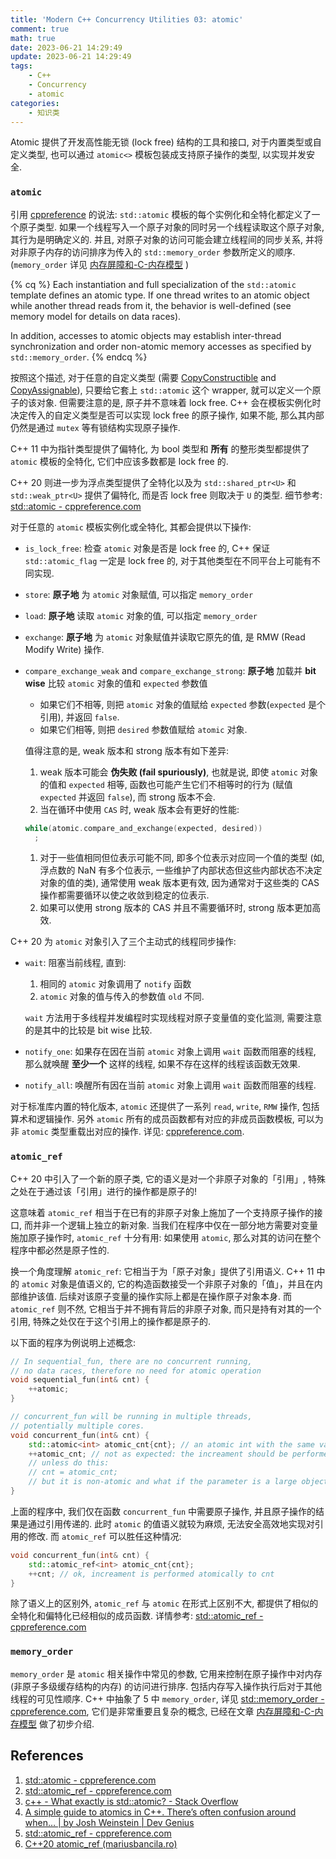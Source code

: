 ```yaml
---
title: 'Modern C++ Concurrency Utilities 03: atomic'
comment: true
math: true
date: 2023-06-21 14:29:49
update: 2023-06-21 14:29:49
tags:
    - C++
    - Concurrency
    - atomic
categories:
    - 知识类
---
```


Atomic 提供了开发高性能无锁 (lock free) 结构的工具和接口, 对于内置类型或自定义类型, 也可以通过 `atomic<>` 模板包装成支持原子操作的类型, 以实现并发安全.

<!--more-->

### `atomic`

引用 [cppreference](https://en.cppreference.com/w/cpp/atomic/atomic) 的说法: `std::atomic` 模板的每个实例化和全特化都定义了一个原子类型. 如果一个线程写入一个原子对象的同时另一个线程读取这个原子对象, 其行为是明确定义的. 并且, 对原子对象的访问可能会建立线程间的同步关系, 并将对非原子内存的访问排序为传入的 `std::memory_order` 参数所定义的顺序. (`memory_order` 详见 [内存屏障和-C-内存模型](./内存屏障和-C-内存模型) )

{% cq %}
Each instantiation and full specialization of the `std::atomic` template defines an atomic type. If one thread writes to an atomic object while another thread reads from it, the behavior is well-defined (see memory model for details on data races).

In addition, accesses to atomic objects may establish inter-thread synchronization and order non-atomic memory accesses as specified by `std::memory_order`.
{% endcq %}

按照这个描述, 对于任意的自定义类型 (需要 [CopyConstructible](https://en.cppreference.com/w/cpp/named_req/CopyConstructible) and [CopyAssignable](https://en.cppreference.com/w/cpp/named_req/CopyAssignable)), 只要给它套上 `std::atomic` 这个 wrapper, 就可以定义一个原子的该对象. 但需要注意的是, 原子并不意味着 lock free. C++ 会在模板实例化时决定传入的自定义类型是否可以实现 lock free 的原子操作, 如果不能, 那么其内部仍然是通过 `mutex` 等有锁结构实现原子操作.

C++ 11 中为指针类型提供了偏特化, 为 bool 类型和 **所有** 的整形类型都提供了 `atomic` 模板的全特化, 它们中应该多数都是 lock free 的.

C++ 20 则进一步为浮点类型提供了全特化以及为 `std::shared_ptr<U>` 和 `std::weak_ptr<U>` 提供了偏特化, 而是否 lock free 则取决于 `U` 的类型. 细节参考: [std::atomic - cppreference.com](https://en.cppreference.com/w/cpp/atomic/atomic)

对于任意的 `atomic` 模板实例化或全特化, 其都会提供以下操作:
- `is_lock_free`: 检查 `atomic` 对象是否是 lock free 的, C++ 保证 `std::atomic_flag` 一定是 lock free 的, 对于其他类型在不同平台上可能有不同实现.
- `store`: **原子地** 为 `atomic` 对象赋值, 可以指定 `memory_order`
- `load`: **原子地** 读取 `atomic` 对象的值, 可以指定 `memory_order`
- `exchange`: **原子地** 为 `atomic` 对象赋值并读取它原先的值, 是 RMW (Read Modify Write) 操作.
- `compare_exchange_weak` and `compare_exchange_strong`: **原子地** 加载并 **bit wise** 比较 `atomic` 对象的值和 `expected` 参数值
    - 如果它们不相等, 则把 `atomic` 对象的值赋给 `expected` 参数(`expected` 是个引用), 并返回 `false`.
    - 如果它们相等, 则把 `desired` 参数值赋给 `atomic` 对象.

    值得注意的是, weak 版本和 strong 版本有如下差异:
    1. weak 版本可能会 **伪失败 (fail spuriously)**, 也就是说, 即使 `atomic` 对象的值和 `expected` 相等, 函数也可能产生它们不相等时的行为 (赋值 `expected` 并返回 `false`), 而 strong 版本不会.
    2. 当在循环中使用 `CAS` 时, weak 版本会有更好的性能:
  ```cpp
  while(atomic.compare_and_exchange(expected, desired))
    ;
  ```
  1. 对于一些值相同但位表示可能不同, 即多个位表示对应同一个值的类型 (如, 浮点数的 NaN 有多个位表示, 一些维护了内部状态但这些内部状态不决定对象的值的类), 通常使用 weak 版本更有效, 因为通常对于这些类的 CAS 操作都需要循环以使之收敛到稳定的位表示.
  2. 如果可以使用 strong 版本的 CAS 并且不需要循环时, strong 版本更加高效.

C++ 20 为 `atomic` 对象引入了三个主动式的线程同步操作:
- `wait`: 阻塞当前线程, 直到:
    1. 相同的 `atomic` 对象调用了 `notify` 函数
    2. `atomic` 对象的值与传入的参数值 `old` 不同.

    `wait` 方法用于多线程并发编程时实现线程对原子变量值的变化监测, 需要注意的是其中的比较是 bit wise 比较.
- `notify_one`: 如果存在因在当前 `atomic` 对象上调用 `wait` 函数而阻塞的线程, 那么就唤醒 **至少一个** 这样的线程, 如果不存在这样的线程该函数无效果.
- `notify_all`: 唤醒所有因在当前 `atomic` 对象上调用 `wait` 函数而阻塞的线程.

对于标准库内置的特化版本, `atomic` 还提供了一系列 `read`, `write`, `RMW` 操作, 包括算术和逻辑操作. 另外 `atomic` 所有的成员函数都有对应的非成员函数模板, 可以为非 `atomic` 类型重载出对应的操作. 详见: [cppreference.com](https://en.cppreference.com/w/cpp/atomic).

### `atomic_ref`

C++ 20 中引入了一个新的原子类, 它的语义是对一个非原子对象的「引用」, 特殊之处在于通过该「引用」进行的操作都是原子的!

这意味着 `atomic_ref` 相当于在已有的非原子对象上施加了一个支持原子操作的接口, 而并非一个逻辑上独立的新对象. 当我们在程序中仅在一部分地方需要对变量施加原子操作时, `atomic_ref` 十分有用: 如果使用 `atomic`, 那么对其的访问在整个程序中都必然是原子性的.

换一个角度理解 `atomic_ref`: 它相当于为「原子对象」提供了引用语义. C++ 11 中的 `atomic` 对象是值语义的, 它的构造函数接受一个非原子对象的「值」，并且在内部维护该值. 后续对该原子变量的操作实际上都是在操作原子对象本身. 而 `atomic_ref` 则不然, 它相当于并不拥有背后的非原子对象, 而只是持有对其的一个引用, 特殊之处仅在于这个引用上的操作都是原子的.

以下面的程序为例说明上述概念:

```cpp
// In sequential_fun, there are no concurrent running,
// no data races, therefore no need for atomic operation
void sequential_fun(int& cnt) {
    ++atomic;
}

// concurrent_fun will be running in multiple threads,
// potentially multiple cores.
void concurrent_fun(int& cnt) {
    std::atomic<int> atomic_cnt{cnt}; // an atomic int with the same value as cnt
    ++atomic_cnt; // not as expected: the increament should be performed to the reference parameter
    // unless do this:
    // cnt = atomic_cnt;
    // but it is non-atomic and what if the parameter is a large object
}
```

上面的程序中, 我们仅在函数 `concurrent_fun` 中需要原子操作, 并且原子操作的结果是通过引用传递的. 此时 `atomic` 的值语义就较为麻烦, 无法安全高效地实现对引用的修改. 而 `atomic_ref` 可以胜任这种情况:

```cpp
void concurrent_fun(int& cnt) {
    std::atomic_ref<int> atomic_cnt{cnt};
    ++cnt; // ok, increament is performed atomically to cnt
}
```

除了语义上的区别外, `atomic_ref` 与 `atomic` 在形式上区别不大, 都提供了相似的全特化和偏特化已经相似的成员函数. 详情参考: [std::atomic_ref - cppreference.com](https://en.cppreference.com/w/cpp/atomic/atomic_ref)

### `memory_order`

`memory_order` 是 `atomic` 相关操作中常见的参数, 它用来控制在原子操作中对内存 (非原子多级缓存结构的内存) 的访问进行排序. 包括内存写入操作执行后对于其他线程的可见性顺序. C++ 中抽象了 5 中 `memory_order`, 详见 [std::memory_order - cppreference.com](https://en.cppreference.com/w/cpp/atomic/memory_order), 它们是非常重要且复杂的概念, 已经在文章 [内存屏障和-C-内存模型](./内存屏障和-C-内存模型) 做了初步介绍.

## References

1. [std::atomic - cppreference.com](https://en.cppreference.com/w/cpp/atomic/atomic)
2. [std::atomic_ref - cppreference.com](https://en.cppreference.com/w/cpp/atomic/atomic_ref)
3. [c++ - What exactly is std::atomic? - Stack Overflow](https://stackoverflow.com/questions/31978324/what-exactly-is-stdatomic)
4. [A simple guide to atomics in C++. There’s often confusion around when… | by Josh Weinstein | Dev Genius](https://blog.devgenius.io/a-simple-guide-to-atomics-in-c-670fc4842c8b)
5. [std::atomic_ref - cppreference.com](https://en.cppreference.com/w/cpp/atomic/atomic_ref)
6. [C++20 atomic_ref (mariusbancila.ro)](https://mariusbancila.ro/blog/2020/04/21/cpp20-atomic_ref/)